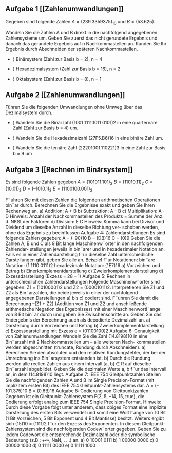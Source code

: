 ## Aufgabe 1 [[Zahlenumwandlungen]] 

Gegeben sind folgende Zahlen $A=(239.3359375)_{10}$ und $B = (53.625)$.

Wandeln Sie die Zahlen A und B direkt in die nachfolgend angegebenen Zahlensysteme um. Geben Sie zuerst das nicht gerundete Ergebnis und danach das gerundete Ergebnis auf n Nachkommastellen an. Runden Sie Ihr Ergebnis durch Abschneiden der späteren Nachkommastellen.

- ) Binärsystem (Zahl zur Basis b = 2), n = 4


- ) Hexadezimalsystem (Zahl zur Basis b = 16), n = 2


- ) Oktalsystem (Zahl zur Basis b = 8), n = 1

## Aufgabe 2 [[Zahlenumwandlungen]]

Führen Sie die folgenden Umwandlungen ohne Umweg über das Dezimalsystem durch.

- )  Wandeln Sie die Binärzahl (1001 1111.1011 0101)2 in eine quarternäre Zahl (Zahl zur Basis b = 4) um.

- ) Wandeln Sie die Hexadezimalzahl (27F5.B6)16 in eine binäre Zahl um.

- ) Wandeln Sie die ternäre Zahl (22201001.110221)3 in eine Zahl zur Basis b = 9 um

## Aufgabe 3 [[Rechnen im Binärsystem]]
Es sind folgende Zahlen gegeben
$A = (101011.101)_{2}$
$B = (11010.11)_{2}$
$C = (10.01)_{2}$
$D = (–1010.1)_{2}$
$E = (1100100.001)_{2}$

F¨uhren Sie mit diesen Zahlen die folgenden arithmetischen Operationen bin¨ar durch. Berechnen Sie
die Ergebnisse exakt und geben Sie Ihren Rechenweg an.
a) Addition: A + B
b) Subtraktion: A – B
c) Multiplikation: A · D
Hinweis: Anzahl der Nachkommastellen des Produkts = Summe der Anz. d. NKSt der Faktoren
d) Division: E
C
Hinweis: Komma kann bei Divisor und Dividend um dieselbe Anzahl in dieselbe Richtung ver-
schoben werden, ohne das Ergebnis zu beeinflussen
Aufgabe 4: Zahlendarstellungen
Es sind folgende Zahlen gegeben:
A = (–90)10
B = (DB)16
C = (0)9
Geben Sie die Zahlen A, B und C als 9 Bit lange Maschinenw¨orter in den nachfolgenden Zahlendar-
stellungen jeweils in bin¨arer und in hexadezimaler Notation an. Falls es in einer Zahlendarstellung f¨ur
dieselbe Zahl unterschiedliche Darstellungen gibt, geben Sie alle an.
Beispiel f¨ur Notationen:
bin¨are Notation: (1 1110 0111)2
hexadezimale Notation: (1E7)16
a) Vorzeichen und Betrag
b) Einerkomplementdarstellung
c) Zweierkomplementdarstellung
d) Exzessdarstellung (Exzess = 28 – 1)
Aufgabe 5: Rechnen in unterschiedlichen Zahlendarstellungen
Folgende Maschinenw¨orter sind gegeben: Z1 = (10100001)2 und Z2 = (00001011)2.
Interpretieren Sie Z1 und Z2 als Bin¨arzahlen, die beide jeweils in einer der nachfolgend angegebenen
Darstellungen a) bis c) codiert sind. F¨uhren Sie damit die Berechnung
–(Z1 + Z2) (Addition von Z1 und Z2 und anschließende arithmetische Negation des Ergebnisses)
mit einer Maschinenwortl¨ange von 8 Bit bin¨ar durch und geben Sie Zwischenschritte an. Geben Sie
das Endergebnis der Berechnung auch als decodierte Dezimalzahl an.
a) Darstellung durch Vorzeichen und Betrag
b) Zweierkomplementdarstellung
c) Exzessdarstellung mit Exzess e = (01100100)2
Aufgabe 6: Genauigkeit von Zahlenumwandlungen
Wandeln Sie die Zahl (14.8198)10 in eine Bin¨arzahl mit 2 Nachkommastellen um – alle weiteren Nach-
kommastellen werden abgeschnitten (truncate, Rundung durch Abschneiden).
a) Berechnen Sie den absoluten und den relativen Rundungsfehler, der bei der Umrechnung ins
Bin¨arsystem entstanden ist.
b) Durch die Rundung werden alle reellen Zahlen aus einem Intervall [a, b[ ∈ R auf dieselbe Bin¨arzahl
abgebildet. Geben Sie die dezimalen Werte a, b f¨ur das Intervall an, in dem (14.8198)10 liegt.
Aufgabe 7: IEEE 754 Gleitpunktzahlen
Stellen Sie die nachfolgenden Zahlen A und B im Single Precision-Format (mit implizitem ersten Bit) des
IEEE 754 Gleitpunkt-Zahlensystems dar.
A = (–101.375)10 B = (0.6B)16
Aufgabe 8: Codierung von Gleitpunktzahlen
Gegeben ist ein Gleitpunkt-Zahlensystem F(2, 5, –14, 15, true), die Codierung erfolgt analog zum IEEE
754 Single Precision-Format.
Hinweis: Durch diese Vorgabe folgt unter anderem, dass obiges Format eine implizite Darstellung des
ersten Bits verwendet und somit eine Wortl¨ange von 10 Bit (1 Bit Vorzeichen, 5 Bit Exponent und 4 Bit
Mantisse) besitzt. Weiters ergibt sich (15)10 = (1111)2 f¨ur den Exzess des Exponenten.
In diesem Gleitpunkt-Zahlensystem sind die nachfolgenden Codew¨orter gegeben. Geben Sie zu jedem
Codewort die entsprechende Dezimalzahl oder die symbolische Bedeutung (z.B.: +∞, NaN, . . .) an.
a) 0 10001 0111
b) 1 00000 0000
c) 0 00000 1000
d) 0 11111 0000
e) 0 11111 1000